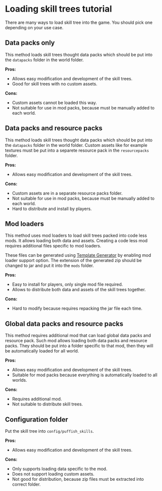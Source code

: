 # Loading skill trees tutorial

There are many ways to load skill tree into the game. You should pick one depending on your use case.

## Data packs only

This method loads skill trees thought data packs which should be put into the `datapacks` folder in the world folder.

**Pros:**
- Allows easy modification and development of the skill trees.
- Good for skill trees with no custom assets.

**Cons:**
- Custom assets cannot be loaded this way.
- Not suitable for use in mod packs, because must be manually added to each world.

## Data packs and resource packs

This method loads skill trees thought data packs which should be put into the `datapacks` folder in the world folder. Custom assets like  for example textures must be put into a separete resource pack in the `resourcepacks` folder.

**Pros:**
- Allows easy modification and development of the skill trees.

**Cons:**
- Custom assets are in a separate resource packs folder.
- Not suitable for use in mod packs, because must be manually added to each world.
- Hard to distribute and install by players.

## Mod loaders

This method uses mod loaders to load skill trees packed into code less mods. It allows loading both data and assets. Creating a code less mod requires additional files specific to mod loaders.

These files can be generated using [Template Generator] by enabling mod loader support option. The extension of the generated zip should be changed to jar and put it into the `mods` folder.

**Pros:**
- Easy to install for players, only single mod file required.
- Allows to distribute both data and assets of the skill trees together.

**Cons:**
- Hard to modify because requires repacking the jar file each time.

## Global data packs and resource packs

This method requires additional mod that can load global data packs and resource pack. Such mod allows loading both data packs and resource packs. They should be put into a folder specific to that mod, then they will be automatically loaded for all world.

**Pros:**
- Allows easy modification and development of the skill trees.
- Suitable for mod packs because everything is automatically loaded to all worlds.

**Cons:**
- Requires additional mod.
- Not suitable to distribute skill trees.

## Configuration folder

Put the skill tree into `config/puffish_skills`.

**Pros:**
- Allows easy modification and development of the skill trees.

**Cons:**
- Only supports loading data specific to the mod.
- Does not support loading custom assets.
- Not good for distribution, because zip files must be extracted into correct folder.

[Template Generator]: /creators/template-generator